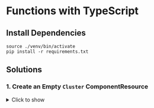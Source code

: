 # Functions with TypeScript

## Install Dependencies

```shell
source ./venv/bin/activate
pip install -r requirements.txt
```

## Solutions

### 1. Create an Empty `Cluster` ComponentResource

<details><summary>Click to show</summary><p>

```go
type Cluster struct {
    pulumi.ResourceState
}

func NewCluster(ctx *pulumi.Context, name string, opts ...pulumi.ResourceOption) (*Cluster, error) {
    component := &Cluster{}

    err := ctx.RegisterComponentResource("workshop:cluster:Cluster", name, component, opts...)
    if err != nil {
        return nil, err
    }

    return cluster, nil
}
```

</p></details>
